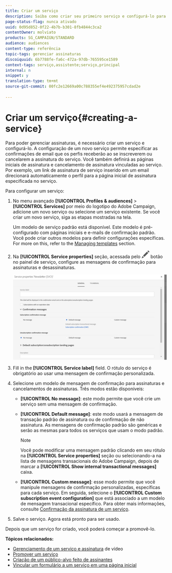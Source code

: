 ```yaml
---
title: Criar um serviço
description: Saiba como criar seu primeiro serviço e configurá-lo para enviar confirmações por email aos seus assinantes.
page-status-flag: nunca ativado
uuid: 0d95d852-0f22-4b7b-b301-8fb4844c3ca2
contentOwner: molviato
products: SG_CAMPAIGN/STANDARD
audience: audiences
content-type: referência
topic-tags: gerenciar assinaturas
discoiquuid: 6b7788fe-fa6c-472a-97db-765595ce1589
context-tags: serviço,assistente;serviço,principal
internal: n
snippet: y
translation-type: tm+mt
source-git-commit: 00fc2e12669a00c788355ef4e492375957cdad2e

---
```



# Criar um serviço{#creating-a-service}

Para poder gerenciar assinaturas, é necessário criar um serviço e configurá-lo. A configuração de um novo serviço permite especificar as confirmações de email que os perfis receberão ao se inscreverem ou cancelarem a assinatura do serviço. Você também definirá as páginas iniciais de assinatura e cancelamento de assinatura vinculadas ao serviço. Por exemplo, um link de assinatura de serviço inserido em um email direcionará automaticamente o perfil para a página inicial de assinatura especificada no serviço.

Para configurar um serviço:

1. No menu avançado **[!UICONTROL Profiles & audiences]** &gt; **[!UICONTROL Services]** por meio do logotipo do Adobe Campaign, adicione um novo serviço ou selecione um serviço existente. Se você criar um novo serviço, siga as etapas mostradas na tela.

   Um modelo de serviço padrão está disponível. Este modelo é pré-configurado com páginas iniciais e e-mails de confirmação padrão. Você pode criar outros modelos para definir configurações específicas. For more on this, refer to the [Managing templates](../../start/using/about-templates.md) section.

1. Na **[!UICONTROL Service properties]** seção, acessada pelo ![](assets/edit_darkgrey-24px.png) botão no painel de serviço, configure as mensagens de confirmação para assinaturas e desassinaturas.

   ![](assets/lp_service_parameters.png)

1. Fill in the **[!UICONTROL Service label]** field. O rótulo do serviço é obrigatório ao usar uma mensagem de confirmação personalizada.

1. Selecione um modelo de mensagem de confirmação para assinaturas e cancelamentos de assinaturas. Três modos estão disponíveis:

   * **[!UICONTROL No message]**: este modo permite que você crie um serviço sem uma mensagem de confirmação.
   * **[!UICONTROL Default message]**: este modo usará a mensagem de transação padrão de assinatura ou de confirmação de não assinatura. As mensagens de confirmação padrão são genéricas e serão as mesmas para todos os serviços que usam o modo padrão.

      >[!NOTE]
      >
      >Você pode modificar uma mensagem padrão clicando em seu rótulo na **[!UICONTROL Service properties]** seção ou selecionando-a na lista de mensagens transacionais do Adobe Campaign, depois de marcar a **[!UICONTROL Show internal transactional messages]** caixa.

   * **[!UICONTROL Custom message]**: esse modo permite que você manipule mensagens de confirmação personalizadas, específicas para cada serviço. Em seguida, selecione o **[!UICONTROL Custom subscription event configuration]** que está associado a um modelo de mensagem [](../../channels/using/about-transactional-messaging.md) transacional específico. Para obter mais informações, consulte [Confirmação da assinatura de um serviço](../../audiences/using/confirming-subscription-to-a-service.md).

1. Salve o serviço. Agora está pronto para ser usado.

Depois que um serviço for criado, você poderá começar a promovê-lo.

**Tópicos relacionados:**

* [Gerenciamento de um serviço e assinatura](https://helpx.adobe.com/campaign/kt/acs/using/acs-services-and-subscriptions-feature-video-use.html) de vídeo
* [Promover um serviço](../../audiences/using/promoting-a-service.md)
* [Criação de um público-alvo feito de assinantes](../../audiences/using/creating-audiences.md#creating-list-audiences)
* [Vincular um formulário a um serviço em uma página inicial](../../channels/using/designing-a-landing-page.md#linking-a-form-to-a-service)

